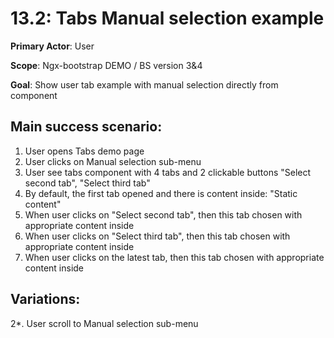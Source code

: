 13.2: Tabs Manual selection example
===================================
**Primary Actor**: User

**Scope**: Ngx-bootstrap DEMO / BS version 3&4

**Goal**: Show user tab example with manual selection directly from component

Main success scenario:
----------------------
1. User opens Tabs demo page
2. User clicks on Manual selection sub-menu
3. User see tabs component with 4 tabs and 2 clickable buttons "Select second tab", "Select third tab"
4. By default, the first tab opened and there is content inside: "Static content"
5. When user clicks on "Select second tab", then this tab chosen with appropriate content inside
6. When user clicks on "Select third tab", then this tab chosen with appropriate content inside
7. When user clicks on the latest tab, then this tab chosen with appropriate content inside

Variations:
-----------
2*. User scroll to Manual selection sub-menu
